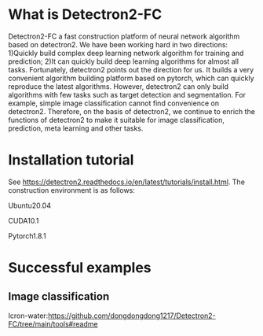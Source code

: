 # What is Detectron2-FC
Detectron2-FC a fast construction platform of neural network algorithm based on detectron2. We have been working hard in two directions: 1)Quickly build complex deep learning network algorithm for training and prediction; 2)It can quickly build deep learning algorithms for almost all tasks. Fortunately, detectron2 points out the direction for us. It builds a very convenient algorithm building platform based on pytorch, which can quickly reproduce the latest algorithms. However, detectron2 can only build algorithms with few tasks such as target detection and segmentation. For example, simple image classification cannot find convenience on detectron2. Therefore, on the basis of detectron2, we continue to enrich the functions of detectron2 to make it suitable for image classification, prediction, meta learning and other tasks.
# Installation tutorial
See https://detectron2.readthedocs.io/en/latest/tutorials/install.html. The construction environment is as follows:

Ubuntu20.04

CUDA10.1

Pytorch1.8.1
# Successful examples
## Image classification
Icron-water:https://github.com/dongdongdong1217/Detectron2-FC/tree/main/tools#readme

